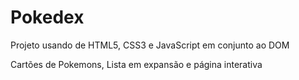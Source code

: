 # Pokedex
<p> Projeto usando de HTML5, CSS3 e JavaScript em conjunto ao DOM </p>
<p> Cartões de Pokemons, Lista em expansão e página interativa </p>
